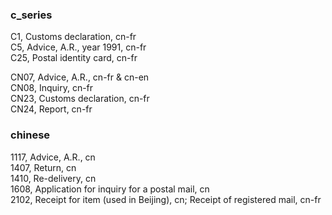 ﻿<h3>c_series</h3>
<p>
C1, Customs declaration, cn-fr<br>
C5, Advice, A.R., year 1991, cn-fr<br>
C25, Postal identity card, cn-fr
</p>

<p>
CN07, Advice, A.R., cn-fr & cn-en<br>
CN08, Inquiry, cn-fr<br>
CN23, Customs declaration, cn-fr<br>
CN24, Report, cn-fr
</p>

<h3>chinese</h3>
<p>
1117, Advice, A.R., cn<br>
1407, Return, cn</br>
1410, Re-delivery, cn<br>
1608, Application for inquiry for a postal mail, cn<br>
2102, Receipt for item (used in Beijing), cn; Receipt of registered mail, cn-fr<br>
</p>